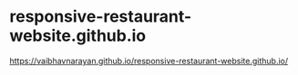 # responsive-restaurant-website.github.io


https://vaibhavnarayan.github.io/responsive-restaurant-website.github.io/
